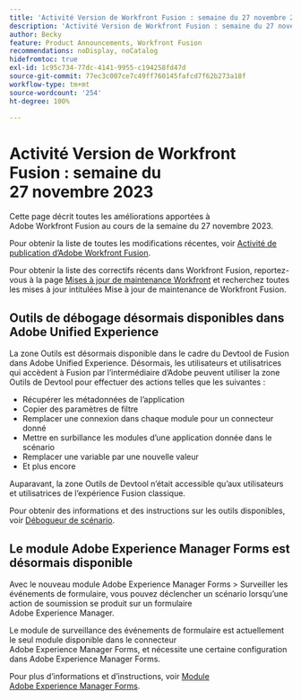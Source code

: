 ```yaml
---
title: 'Activité Version de Workfront Fusion : semaine du 27 novembre 2023'
description: 'Activité Version de Workfront Fusion : semaine du 27 novembre 2023'
author: Becky
feature: Product Announcements, Workfront Fusion
recommendations: noDisplay, noCatalog
hidefromtoc: true
exl-id: 1c95c734-77dc-4141-9955-c194258fd47d
source-git-commit: 77ec3c007ce7c49ff760145fafcd7f62b273a18f
workflow-type: tm+mt
source-wordcount: '254'
ht-degree: 100%

---
```


# Activité Version de Workfront Fusion : semaine du 27 novembre 2023

Cette page décrit toutes les améliorations apportées à Adobe Workfront Fusion au cours de la semaine du 27 novembre 2023.

Pour obtenir la liste de toutes les modifications récentes, voir [Activité de publication d’Adobe Workfront Fusion](/help/workfront-fusion/fusion-product-releases/fusion-release-activity.md).

Pour obtenir la liste des correctifs récents dans Workfront Fusion, reportez-vous à la page [Mises à jour de maintenance Workfront](https://experienceleague.adobe.com/docs/workfront-known-issues/releases/current-updates.html?lang=fr) et recherchez toutes les mises à jour intitulées Mise à jour de maintenance de Workfront Fusion.

## Outils de débogage désormais disponibles dans Adobe Unified Experience

La zone Outils est désormais disponible dans le cadre du Devtool de Fusion dans Adobe Unified Experience. Désormais, les utilisateurs et utilisatrices qui accèdent à Fusion par l’intermédiaire d’Adobe peuvent utiliser la zone Outils de Devtool pour effectuer des actions telles que les suivantes :

* Récupérer les métadonnées de l’application
* Copier des paramètres de filtre
* Remplacer une connexion dans chaque module pour un connecteur donné
* Mettre en surbillance les modules d’une application donnée dans le scénario
* Remplacer une variable par une nouvelle valeur
* Et plus encore

Auparavant, la zone Outils de Devtool n’était accessible qu’aux utilisateurs et utilisatrices de l’expérience Fusion classique.

Pour obtenir des informations et des instructions sur les outils disponibles, voir [Débogueur de scénario](/help/workfront-fusion/manage-scenarios/debug-a-scenario.md#tools).

## Le module Adobe Experience Manager Forms est désormais disponible

Avec le nouveau module Adobe Experience Manager Forms > Surveiller les événements de formulaire, vous pouvez déclencher un scénario lorsqu’une action de soumission se produit sur un formulaire Adobe Experience Manager.

Le module de surveillance des événements de formulaire est actuellement le seul module disponible dans le connecteur Adobe Experience Manager Forms, et nécessite une certaine configuration dans Adobe Experience Manager Forms.

Pour plus d’informations et d’instructions, voir [Module Adobe Experience Manager Forms](/help/workfront-fusion/references/apps-and-modules/adobe-connectors/aem-forms-modules.md).
